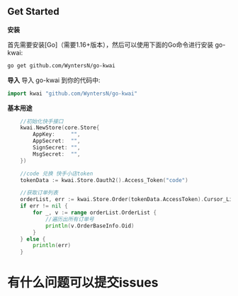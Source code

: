 <!--
 * @Descripttion: 
 * @version: 
 * @Author: Wynters
 * @Date: 2022-12-25 17:18:48
 * @LastEditTime: 2022-12-25 18:31:38
 * @FilePath: \Public_GoKwai\README.md
-->
## <a name="Get-Started">Get Started</a>

**安装**

首先需要安装[Go]（需要1.16+版本），然后可以使用下面的Go命令进行安装 go-kwai:
``` sh
go get github.com/WyntersN/go-kwai
```

**导入**
导入 go-kwai 到你的代码中:

```go
import kwai "github.com/WyntersN/go-kwai"
```

**基本用途**

```go
	//初始化快手接口
	kwai.NewStore(core.Store{
		AppKey:     "",
		AppSecret:  "",
		SignSecret: "",
		MsgSecret:  "",
	})

	//code 兑换 快手小店token
	tokenData := kwai.Store.Oauth2().Access_Token("code")

	//获取订单列表
	orderList, err := kwai.Store.Order(tokenData.AccessToken).Cursor_List(parameter.Order_CursorList{})
	if err != nil {
		for _, v := range orderList.OrderList {
			//遍历出所有订单号
			println(v.OrderBaseInfo.Oid)
		}
	} else {
		println(err)
	}
```
# 有什么问题可以提交issues
